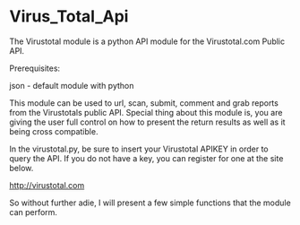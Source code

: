# Virus_Total_Api
The Virustotal module is a python API module for the Virustotal.com Public API.

Prerequisites:

json - default module with python

This module can be used to url, scan, submit, comment and grab reports from the Virustotals public API. Special thing about this module is, you are giving the user full control on how to present the return results as well as it being cross compatible.

In the virustotal.py, be sure to insert your Virustotal APIKEY in order to query the API. If you do not have a key, you can register for one at the site below.

http://virustotal.com

So without further adie, I will present a few simple functions that the module can perform.
